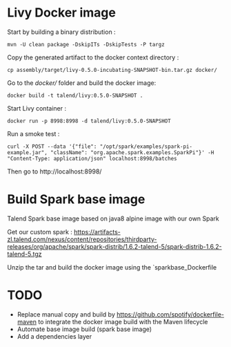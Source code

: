 # Livy Docker image
Start by building a binary distribution :
```
mvn -U clean package -DskipITs -DskipTests -P targz
```
Copy the generated artifact to the docker context directory :
```
cp assembly/target/livy-0.5.0-incubating-SNAPSHOT-bin.tar.gz docker/
```
Go to the *docker/* folder and build the docker image:
```
docker build -t talend/livy:0.5.0-SNAPSHOT .
```
Start Livy container  :
```
docker run -p 8998:8998 -d talend/livy:0.5.0-SNAPSHOT
```
Run a smoke test :
```
curl -X POST --data '{"file": "/opt/spark/examples/spark-pi-example.jar", "className": "org.apache.spark.examples.SparkPi"}' -H "Content-Type: application/json" localhost:8998/batches
```
Then go to http://localhost:8998/

# Build Spark base image
Talend Spark base image based on java8 alpine image with our own Spark 

Get our custom spark : https://artifacts-zl.talend.com/nexus/content/repositories/thirdparty-releases/org/apache/spark/spark-distrib/1.6.2-talend-5/spark-distrib-1.6.2-talend-5.tgz

Unzip the tar and build the docker image using the `sparkbase_Dockerfile

# TODO
- Replace manual copy and build by https://github.com/spotify/dockerfile-maven to integrate the docker image build with the Maven lifecycle
- Automate base image build (spark base image)
- Add a dependencies layer

